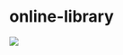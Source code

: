 # online-library
  <a href="https://skillicons.dev">
    <img src="https://skillicons.dev/icons?i=php,bootstrap,js,mysql" />
  </a>
